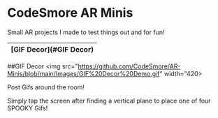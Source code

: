 # CodeSmore AR Minis
 Small AR projects I made to test things out and for fun!
 
 [GIF Decor](#GIF Decor) |
 --- |

##GIF Decor
<img src="https://github.com/CodeSmore/AR-Minis/blob/main/Images/GIF%20Decor%20Demo.gif" width="420>

Post Gifs around the room! 

Simply tap the screen after finding a vertical plane to place one of four SPOOKY Gifs! 
